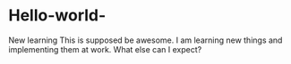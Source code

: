 # Hello-world-
New learning 
This is supposed be awesome. I am learning new things and implementing them at work. What else can I expect? 
